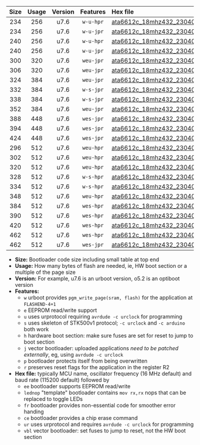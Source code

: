 |Size|Usage|Version|Features|Hex file|
|:-:|:-:|:-:|:-:|:--|
|234|256|u7.6|`w-u-hpr`|[ata6612c_18mhz432_230400bps_ur.hex](https://raw.githubusercontent.com/stefanrueger/urboot/main/bootloaders/ata6612c/fcpu_18mhz432/230400_bps/ata6612c_18mhz432_230400bps_ur.hex)|
|234|256|u7.6|`w-u-jpr`|[ata6612c_18mhz432_230400bps_ur_vbl.hex](https://raw.githubusercontent.com/stefanrueger/urboot/main/bootloaders/ata6612c/fcpu_18mhz432/230400_bps/ata6612c_18mhz432_230400bps_ur_vbl.hex)|
|240|256|u7.6|`w-u-hpr`|[ata6612c_18mhz432_230400bps_lednop_ur.hex](https://raw.githubusercontent.com/stefanrueger/urboot/main/bootloaders/ata6612c/fcpu_18mhz432/230400_bps/ata6612c_18mhz432_230400bps_lednop_ur.hex)|
|240|256|u7.6|`w-u-jpr`|[ata6612c_18mhz432_230400bps_lednop_ur_vbl.hex](https://raw.githubusercontent.com/stefanrueger/urboot/main/bootloaders/ata6612c/fcpu_18mhz432/230400_bps/ata6612c_18mhz432_230400bps_lednop_ur_vbl.hex)|
|300|320|u7.6|`weu-jpr`|[ata6612c_18mhz432_230400bps_ee_ur_vbl.hex](https://raw.githubusercontent.com/stefanrueger/urboot/main/bootloaders/ata6612c/fcpu_18mhz432/230400_bps/ata6612c_18mhz432_230400bps_ee_ur_vbl.hex)|
|306|320|u7.6|`weu-jpr`|[ata6612c_18mhz432_230400bps_ee_lednop_ur_vbl.hex](https://raw.githubusercontent.com/stefanrueger/urboot/main/bootloaders/ata6612c/fcpu_18mhz432/230400_bps/ata6612c_18mhz432_230400bps_ee_lednop_ur_vbl.hex)|
|324|384|u7.6|`weu-jpr`|[ata6612c_18mhz432_230400bps_ee_lednop_fr_ur_vbl.hex](https://raw.githubusercontent.com/stefanrueger/urboot/main/bootloaders/ata6612c/fcpu_18mhz432/230400_bps/ata6612c_18mhz432_230400bps_ee_lednop_fr_ur_vbl.hex)|
|332|384|u7.6|`w-s-jpr`|[ata6612c_18mhz432_230400bps_vbl.hex](https://raw.githubusercontent.com/stefanrueger/urboot/main/bootloaders/ata6612c/fcpu_18mhz432/230400_bps/ata6612c_18mhz432_230400bps_vbl.hex)|
|338|384|u7.6|`w-s-jpr`|[ata6612c_18mhz432_230400bps_lednop_vbl.hex](https://raw.githubusercontent.com/stefanrueger/urboot/main/bootloaders/ata6612c/fcpu_18mhz432/230400_bps/ata6612c_18mhz432_230400bps_lednop_vbl.hex)|
|352|384|u7.6|`weu-jpr`|[ata6612c_18mhz432_230400bps_ee_lednop_fr_ce_ur_vbl.hex](https://raw.githubusercontent.com/stefanrueger/urboot/main/bootloaders/ata6612c/fcpu_18mhz432/230400_bps/ata6612c_18mhz432_230400bps_ee_lednop_fr_ce_ur_vbl.hex)|
|388|448|u7.6|`wes-jpr`|[ata6612c_18mhz432_230400bps_ee_vbl.hex](https://raw.githubusercontent.com/stefanrueger/urboot/main/bootloaders/ata6612c/fcpu_18mhz432/230400_bps/ata6612c_18mhz432_230400bps_ee_vbl.hex)|
|394|448|u7.6|`wes-jpr`|[ata6612c_18mhz432_230400bps_ee_lednop_vbl.hex](https://raw.githubusercontent.com/stefanrueger/urboot/main/bootloaders/ata6612c/fcpu_18mhz432/230400_bps/ata6612c_18mhz432_230400bps_ee_lednop_vbl.hex)|
|424|448|u7.6|`wes-jpr`|[ata6612c_18mhz432_230400bps_ee_lednop_fr_vbl.hex](https://raw.githubusercontent.com/stefanrueger/urboot/main/bootloaders/ata6612c/fcpu_18mhz432/230400_bps/ata6612c_18mhz432_230400bps_ee_lednop_fr_vbl.hex)|
|296|512|u7.6|`weu-hpr`|[ata6612c_18mhz432_230400bps_ee_ur.hex](https://raw.githubusercontent.com/stefanrueger/urboot/main/bootloaders/ata6612c/fcpu_18mhz432/230400_bps/ata6612c_18mhz432_230400bps_ee_ur.hex)|
|302|512|u7.6|`weu-hpr`|[ata6612c_18mhz432_230400bps_ee_lednop_ur.hex](https://raw.githubusercontent.com/stefanrueger/urboot/main/bootloaders/ata6612c/fcpu_18mhz432/230400_bps/ata6612c_18mhz432_230400bps_ee_lednop_ur.hex)|
|320|512|u7.6|`weu-hpr`|[ata6612c_18mhz432_230400bps_ee_lednop_fr_ur.hex](https://raw.githubusercontent.com/stefanrueger/urboot/main/bootloaders/ata6612c/fcpu_18mhz432/230400_bps/ata6612c_18mhz432_230400bps_ee_lednop_fr_ur.hex)|
|328|512|u7.6|`w-s-hpr`|[ata6612c_18mhz432_230400bps.hex](https://raw.githubusercontent.com/stefanrueger/urboot/main/bootloaders/ata6612c/fcpu_18mhz432/230400_bps/ata6612c_18mhz432_230400bps.hex)|
|334|512|u7.6|`w-s-hpr`|[ata6612c_18mhz432_230400bps_lednop.hex](https://raw.githubusercontent.com/stefanrueger/urboot/main/bootloaders/ata6612c/fcpu_18mhz432/230400_bps/ata6612c_18mhz432_230400bps_lednop.hex)|
|348|512|u7.6|`weu-hpr`|[ata6612c_18mhz432_230400bps_ee_lednop_fr_ce_ur.hex](https://raw.githubusercontent.com/stefanrueger/urboot/main/bootloaders/ata6612c/fcpu_18mhz432/230400_bps/ata6612c_18mhz432_230400bps_ee_lednop_fr_ce_ur.hex)|
|384|512|u7.6|`wes-hpr`|[ata6612c_18mhz432_230400bps_ee.hex](https://raw.githubusercontent.com/stefanrueger/urboot/main/bootloaders/ata6612c/fcpu_18mhz432/230400_bps/ata6612c_18mhz432_230400bps_ee.hex)|
|390|512|u7.6|`wes-hpr`|[ata6612c_18mhz432_230400bps_ee_lednop.hex](https://raw.githubusercontent.com/stefanrueger/urboot/main/bootloaders/ata6612c/fcpu_18mhz432/230400_bps/ata6612c_18mhz432_230400bps_ee_lednop.hex)|
|420|512|u7.6|`wes-hpr`|[ata6612c_18mhz432_230400bps_ee_lednop_fr.hex](https://raw.githubusercontent.com/stefanrueger/urboot/main/bootloaders/ata6612c/fcpu_18mhz432/230400_bps/ata6612c_18mhz432_230400bps_ee_lednop_fr.hex)|
|462|512|u7.6|`wes-hpr`|[ata6612c_18mhz432_230400bps_ee_lednop_fr_ce.hex](https://raw.githubusercontent.com/stefanrueger/urboot/main/bootloaders/ata6612c/fcpu_18mhz432/230400_bps/ata6612c_18mhz432_230400bps_ee_lednop_fr_ce.hex)|
|462|512|u7.6|`wes-jpr`|[ata6612c_18mhz432_230400bps_ee_lednop_fr_ce_vbl.hex](https://raw.githubusercontent.com/stefanrueger/urboot/main/bootloaders/ata6612c/fcpu_18mhz432/230400_bps/ata6612c_18mhz432_230400bps_ee_lednop_fr_ce_vbl.hex)|

- **Size:** Bootloader code size including small table at top end
- **Usage:** How many bytes of flash are needed, ie, HW boot section or a multiple of the page size
- **Version:** For example, u7.6 is an urboot version, o5.2 is an optiboot version
- **Features:**
  + `w` urboot provides `pgm_write_page(sram, flash)` for the application at `FLASHEND-4+1`
  + `e` EEPROM read/write support
  + `u` uses urprotocol requiring `avrdude -c urclock` for programming
  + `s` uses skeleton of STK500v1 protocol; `-c urclock` and `-c arduino` both work
  + `h` hardware boot section: make sure fuses are set for reset to jump to boot section
  + `j` vector bootloader: uploaded applications *need to be patched externally*, eg, using `avrdude -c urclock`
  + `p` bootloader protects itself from being overwritten
  + `r` preserves reset flags for the application in the register R2
- **Hex file:** typically MCU name, oscillator frequency (16 MHz default) and baud rate (115200 default) followed by
  + `ee` bootloader supports EEPROM read/write
  + `lednop` "template" bootloader contains `mov rx,rx` nops that can be replaced to toggle LEDs
  + `fr` bootloader provides non-essential code for smoother error handing
  + `ce` bootloader provides a chip erase command
  + `ur` uses urprotocol and requires `avrdude -c urclock` for programming
  + `vbl` vector bootloader: set fuses to jump to reset, not the HW boot section
